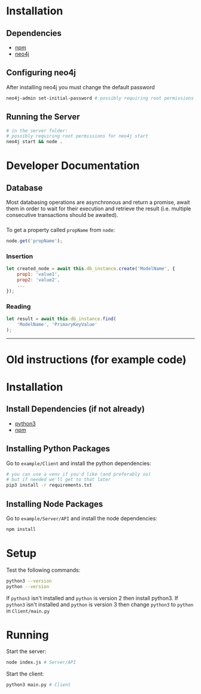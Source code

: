 # Installation
## Dependencies
- [npm](https://phoenixnap.com/kb/install-node-js-npm-on-windows)
- [neo4j](https://neo4j.com/)

## Configuring neo4j
After installing neo4j you must change the default password
```bash
neo4j-admin set-initial-password # possibly requiring root permissions
```

## Running the Server
```bash
# in the server folder:
# possibly requiring root permissions for neo4j start
neo4j start && node .
```

# Developer Documentation
## Database
Most databasing operations are asynchronous and return a promise, await them in order to wait for their execution and retrieve the result (i.e. multiple consecutive transactions should be awaited).

###
To get a property called `propName` from `node`:
```js
node.get('propName');
```


### Insertion
```js
let created_node = await this.db_instance.create('ModelName', {
    prop1: 'value1',
    prop2: 'value2',
    ...
});
```

### Reading
```js
let result = await this.db_instance.find(
    'ModelName', 'PrimaryKeyValue'
);
```

---

# Old instructions (for example code)
# Installation
## Install Dependencies (if not already)
- [python3](https://www.python.org/downloads/)
- [npm](https://phoenixnap.com/kb/install-node-js-npm-on-windows)

## Installing Python Packages
Go to `example/Client` and install the python dependencies:
```bash
# you can use a venv if you'd like (and preferably so)
# but if needed we'll get to that later
pip3 install -r requirements.txt
```

## Installing Node Packages
Go to `example/Server/API` and install the node dependencies:
```bash
npm install
```

# Setup
Test the following commands:
```bash
python3 --version
python --version
```

If `python3` isn't installed and `python` is version 2 then install python3.
If `python3` isn't installed and `python` is version 3 then change `python3` to `python` in `Client/main.py`

# Running
Start the server:
```bash
node index.js # Server/API
```

Start the client:
```bash
python3 main.py # Client
```
